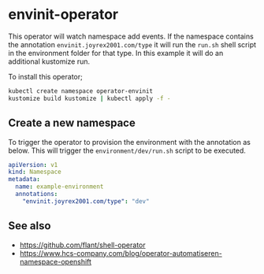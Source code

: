 # envinit-operator

This operator will watch namespace add events. If the namespace contains the annotation ```envinit.joyrex2001.com/type``` it will run the ```run.sh``` shell script in the environment folder for that type. In this example it will do an additional kustomize run.

To install this operator;
```bash
kubectl create namespace operator-envinit
kustomize build kustomize | kubectl apply -f -
```

## Create a new namespace

To trigger the operator to provision the environment with the annotation as below. This will trigger the ```environment/dev/run.sh``` script to be executed.

```yaml
apiVersion: v1
kind: Namespace
metadata:
  name: example-environment
  annotations:
    "envinit.joyrex2001.com/type": "dev"
```

## See also

* https://github.com/flant/shell-operator
* https://www.hcs-company.com/blog/operator-automatiseren-namespace-openshift
